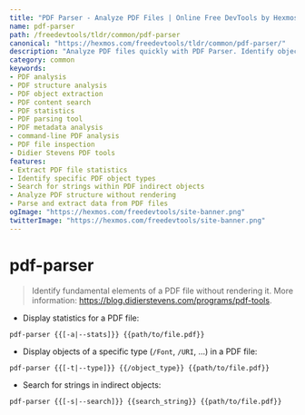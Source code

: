 ```yaml
---
title: "PDF Parser - Analyze PDF Files | Online Free DevTools by Hexmos"
name: pdf-parser
path: /freedevtools/tldr/common/pdf-parser
canonical: "https://hexmos.com/freedevtools/tldr/common/pdf-parser/"
description: "Analyze PDF files quickly with PDF Parser. Identify objects, search content, and extract statistics without rendering. Free online tool, no registration required."
category: common
keywords:
- PDF analysis
- PDF structure analysis
- PDF object extraction
- PDF content search
- PDF statistics
- PDF parsing tool
- PDF metadata analysis
- command-line PDF analysis
- PDF file inspection
- Didier Stevens PDF tools
features:
- Extract PDF file statistics
- Identify specific PDF object types
- Search for strings within PDF indirect objects
- Analyze PDF structure without rendering
- Parse and extract data from PDF files
ogImage: "https://hexmos.com/freedevtools/site-banner.png"
twitterImage: "https://hexmos.com/freedevtools/site-banner.png"
---
```


# pdf-parser

> Identify fundamental elements of a PDF file without rendering it.
> More information: <https://blog.didierstevens.com/programs/pdf-tools>.

- Display statistics for a PDF file:

`pdf-parser {{[-a|--stats]}} {{path/to/file.pdf}}`

- Display objects of a specific type (`/Font`, `/URI`, ...) in a PDF file:

`pdf-parser {{[-t|--type]}} {{/object_type}} {{path/to/file.pdf}}`

- Search for strings in indirect objects:

`pdf-parser {{[-s|--search]}} {{search_string}} {{path/to/file.pdf}}`
